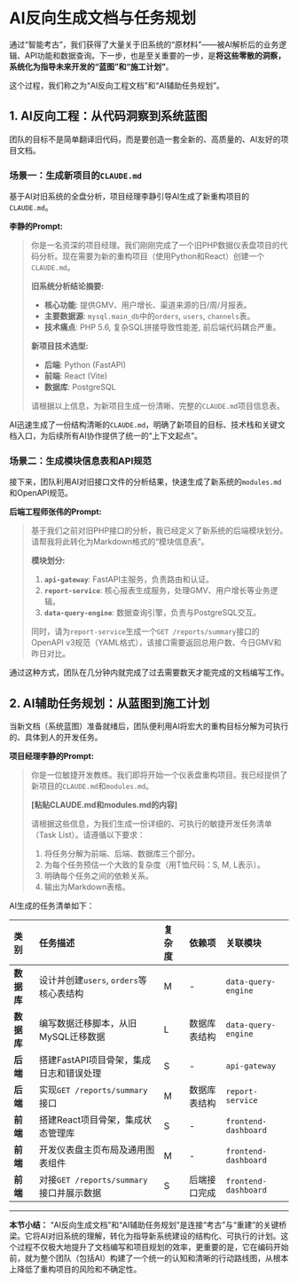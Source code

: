 # AI反向生成文档与任务规划

通过“智能考古”，我们获得了大量关于旧系统的“原材料”——被AI解析后的业务逻辑、API功能和数据查询。下一步，也是至关重要的一步，是**将这些零散的洞察，系统化为指导未来开发的“蓝图”和“施工计划”**。

这个过程，我们称之为“AI反向工程文档”和“AI辅助任务规划”。

## 1. AI反向工程：从代码洞察到系统蓝图

团队的目标不是简单翻译旧代码，而是要创造一套全新的、高质量的、AI友好的项目文档。

### 场景一：生成新项目的`CLAUDE.md`

基于AI对旧系统的全盘分析，项目经理李静引导AI生成了新重构项目的`CLAUDE.md`。

**李静的Prompt:**
> 你是一名资深的项目经理。我们刚刚完成了一个旧PHP数据仪表盘项目的代码分析。现在需要为新的重构项目（使用Python和React）创建一个`CLAUDE.md`。
>
> **旧系统分析结论摘要:**
> - **核心功能**: 提供GMV、用户增长、渠道来源的日/周/月报表。
> - **主要数据源**: `mysql.main_db`中的`orders`, `users`, `channels`表。
> - **技术痛点**: PHP 5.6, 复杂SQL拼接导致性能差, 前后端代码耦合严重。
>
> **新项目技术选型:**
> - **后端**: Python (FastAPI)
> - **前端**: React (Vite)
> - **数据库**: PostgreSQL
>
> 请根据以上信息，为新项目生成一份清晰、完整的`CLAUDE.md`项目信息表。

AI迅速生成了一份结构清晰的`CLAUDE.md`，明确了新项目的目标、技术栈和关键文档入口，为后续所有AI协作提供了统一的“上下文起点”。

### 场景二：生成模块信息表和API规范

接下来，团队利用AI对旧接口文件的分析结果，快速生成了新系统的`modules.md`和OpenAPI规范。

**后端工程师张伟的Prompt:**
> 基于我们之前对旧PHP接口的分析，我已经定义了新系统的后端模块划分。请帮我将此转化为Markdown格式的“模块信息表”。
>
> **模块划分:**
> 1.  **`api-gateway`**: FastAPI主服务，负责路由和认证。
> 2.  **`report-service`**: 核心报表生成服务，处理GMV、用户增长等业务逻辑。
> 3.  **`data-query-engine`**: 数据查询引擎，负责与PostgreSQL交互。
>
> 同时，请为`report-service`生成一个`GET /reports/summary`接口的OpenAPI v3规范（YAML格式），该接口需要返回总用户数、今日GMV和昨日对比。

通过这种方式，团队在几分钟内就完成了过去需要数天才能完成的文档编写工作。

## 2. AI辅助任务规划：从蓝图到施工计划

当新文档（系统蓝图）准备就绪后，团队便利用AI将宏大的重构目标分解为可执行的、具体到人的开发任务。

**项目经理李静的Prompt:**
> 你是一位敏捷开发教练。我们即将开始一个仪表盘重构项目。我已经提供了新项目的`CLAUDE.md`和`modules.md`。
>
> **[粘贴CLAUDE.md和modules.md的内容]**
>
> 请根据这些信息，为我们生成一份详细的、可执行的敏捷开发任务清单（Task List）。请遵循以下要求：
> 1.  将任务分解为前端、后端、数据库三个部分。
> 2.  为每个任务预估一个大致的复杂度（用T恤尺码：S, M, L表示）。
> 3.  明确每个任务之间的依赖关系。
> 4.  输出为Markdown表格。

AI生成的任务清单如下：

| 类别 | 任务描述 | 复杂度 | 依赖项 | 关联模块 |
| :--- | :--- | :--- | :--- | :--- |
| **数据库** | 设计并创建`users`, `orders`等核心表结构 | M | - | `data-query-engine` |
| **数据库** | 编写数据迁移脚本，从旧MySQL迁移数据 | L | 数据库表结构 | `data-query-engine` |
| **后端** | 搭建FastAPI项目骨架，集成日志和错误处理 | S | - | `api-gateway` |
| **后端** | 实现`GET /reports/summary`接口 | M | 数据库表结构 | `report-service` |
| **前端** | 搭建React项目骨架，集成状态管理库 | S | - | `frontend-dashboard` |
| **前端** | 开发仪表盘主页布局及通用图表组件 | M | - | `frontend-dashboard` |
| **前端** | 对接`GET /reports/summary`接口并展示数据 | S | 后端接口完成 | `frontend-dashboard` |

---

**本节小结：** “AI反向生成文档”和“AI辅助任务规划”是连接“考古”与“重建”的关键桥梁。它将AI对旧系统的理解，转化为指导新系统建设的结构化、可执行的计划。这个过程不仅极大地提升了文档编写和项目规划的效率，更重要的是，它在编码开始前，就为整个团队（包括AI）构建了一个统一的认知和清晰的行动路线图，从根本上降低了重构项目的风险和不确定性。